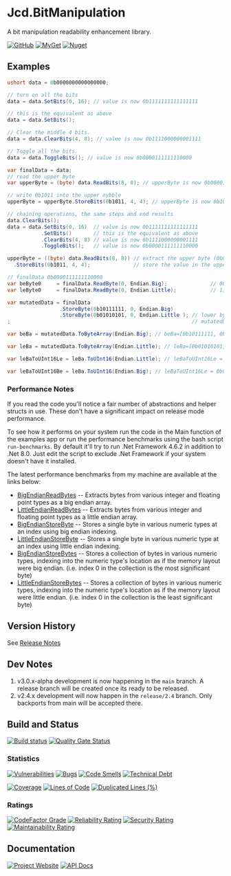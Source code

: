 # Jcd.BitManipulation

A bit manipulation readability enhancement library.

[![GitHub](https://img.shields.io/github/license/jason-c-daniels/Jcd.BitManipulation)](https://github.com/jason-c-daniels/Jcd.BitManipulation/blob/main/LICENSE)
[![MyGet](https://img.shields.io/myget/jason-c-daniels/v/Jcd.BitManipulation?logo=nuget)](https://www.myget.org/feed/jason-c-daniels/package/nuget/Jcd.BitManipulation)
[![Nuget](https://img.shields.io/nuget/v/Jcd.BitManipulation?logo=nuget)](https://www.nuget.org/packages/Jcd.BitManipulation)

## Examples

```csharp
ushort data = 0b0000000000000000;

// turn on all the bits
data = data.SetBits(0, 16); // value is now 0b1111111111111111

// this is the equivalent as above
data = data.SetBits();

// Clear the middle 4 bits.
data = data.ClearBits(4, 8); // value is now 0b1111000000001111

// Toggle all the bits.
data = data.ToggleBits(); // value is now 0b0000111111110000

var finalData = data;
// read the upper byte
var upperByte = (byte) data.ReadBits(8, 8); // upperByte is now 0b00001111

// write 0b1011 into the upper nybble
upperByte = upperByte.StoreBits(0b1011, 4, 4); // upperByte is now 0b10111111

// chaining operations, the same steps and end results
data.ClearBits();
data = data.SetBits(0, 16)  // value is now 0b1111111111111111
           .SetBits()       // this is the equivalent as above
           .ClearBits(4, 8) // value is now 0b1111000000001111
           .ToggleBits();   // value is now 0b0000111111110000

upperByte = ((byte) data.ReadBits(8, 8)) // extract the upper byte (0b00001111)
  .StoreBits(0b1011, 4, 4);              // store the value in the upper 4 bits, now upperByte is now 0b10111111

// finalData 0b0000111111110000
var beByte0     = finalData.ReadByte(0, Endian.Big);              // 00001111
var leByte0     = finalData.ReadByte(0, Endian.Little);           // 11110000

var mutatedData = finalData
                 .StoreByte(0b10111111, 0, Endian.Big)
                 .StoreByte(0b01010101, 0, Endian.Little ); // lower byte is now 0b01010101
;                                                           // mutatedData is now 0b1011111101010101

var beBa = mutatedData.ToByteArray(Endian.Big); // beBa=[0b10111111, 0b01010101]

var leBa = mutatedData.ToByteArray(Endian.Little); // leBa=[0b01010101, 0b10111111]

var leBaToUInt16Le = leBa.ToUInt16(Endian.Little); // leBaToUInt16Le = 0b1011111101010101

var leBaToUInt16Be = leBa.ToUInt16(Endian.Big); // leBaToUInt16Le = 0b0101010110111111
```

### Performance Notes

If you read the code you'll notice a fair number of abstractions and helper structs in use.
These don't have a significant impact on release mode performance.

To see how it performs on your system run the code in the Main function of the examples app or
run the performance benchmarks using the bash script `run-benchmarks`. By default it'll try to
run .Net Framework 4.6.2 in addition to .Net 8.0. Just edit the script to exclude .Net Framework
if your system doesn't have it installed.

The latest performance benchmarks from my machine are available at the links below:

* [BigEndianReadBytes](https://github.com/jason-c-daniels/Jcd.BitManipulation/tree/main/Jcd.BitManipulation.Benchmark/benchmarks/out/results/Jcd.BitManipulation.Benchmark.BigEndianReadBytes-report-github.md) -- Extracts bytes from various integer and floating point types as a big endian array.
* [LittleEndianReadBytes](https://github.com/jason-c-daniels/Jcd.BitManipulation/tree/main/Jcd.BitManipulation.Benchmark/benchmarks/out/results/Jcd.BitManipulation.Benchmark.LittleEndianReadBytes-report-github.md) -- Extracts bytes from various integer and floating point types as a little endian array.
* [BigEndianStoreByte](https://github.com/jason-c-daniels/Jcd.BitManipulation/tree/main/Jcd.BitManipulation.Benchmark/benchmarks/out/results/Jcd.BitManipulation.Benchmark.BigEndianStoreByte-report-github.md) -- Stores a single byte in various numeric types at an index using big endian indexing.
* [LittleEndianStoreByte](https://github.com/jason-c-daniels/Jcd.BitManipulation/tree/main/Jcd.BitManipulation.Benchmark/benchmarks/out/results/Jcd.BitManipulation.Benchmark.LittleEndianStoreByte-report-github.md) -- Stores a single byte in various numeric type at an index using little endian indexing.
* [BigEndianStoreBytes](https://github.com/jason-c-daniels/Jcd.BitManipulation/tree/main/Jcd.BitManipulation.Benchmark/benchmarks/out/results/Jcd.BitManipulation.Benchmark.BigEndianStoreBytes-report-github.md) -- Stores a collection of bytes in various numeric types, indexing into the numeric type's location as if the memory layout were big endian. (i.e. index 0 in the collection is the most significant byte)
* [LittleEndianStoreBytes](https://github.com/jason-c-daniels/Jcd.BitManipulation/tree/main/Jcd.BitManipulation.Benchmark/benchmarks/out/results/Jcd.BitManipulation.Benchmark.LittleEndianStoreBytes-report-github.md) -- Stores a collection of bytes in various numeric types, indexing into the numeric type's location as if the memory layout were little endian. (i.e. index 0 in the collection is the least significant byte)

## Version History

See [Release Notes](https://github.com/jason-c-daniels/Jcd.BitManipulation/tree/main/RELEASE_NOTES.md)

## Dev Notes

1. v3.0.x-alpha development is now happening in the `main` branch.
   A release branch will be created once its ready to be released.
2. v2.4.x development will now happen in the `release/2.4` branch.
   Only backports from main will be accepted there.

## Build and Status

[![Build status](https://ci.appveyor.com/api/projects/status/98xuytl8nl7rns7m?svg=true)](https://ci.appveyor.com/project/jason-c-daniels/jcd-bitmanipulation)
[![Quality Gate Status](https://sonarcloud.io/api/project_badges/measure?project=jason-c-daniels_Jcd.BitManipulation&metric=alert_status)](https://sonarcloud.io/summary/new_code?id=jason-c-daniels_Jcd.BitManipulation)

### Statistics

[![Vulnerabilities](https://sonarcloud.io/api/project_badges/measure?project=jason-c-daniels_Jcd.BitManipulation&metric=vulnerabilities)](https://sonarcloud.io/summary/new_code?id=jason-c-daniels_Jcd.BitManipulation)
[![Bugs](https://sonarcloud.io/api/project_badges/measure?project=jason-c-daniels_Jcd.BitManipulation&metric=bugs)](https://sonarcloud.io/summary/new_code?id=jason-c-daniels_Jcd.BitManipulation)
[![Code Smells](https://sonarcloud.io/api/project_badges/measure?project=jason-c-daniels_Jcd.BitManipulation&metric=code_smells)](https://sonarcloud.io/summary/new_code?id=jason-c-daniels_Jcd.BitManipulation)
[![Technical Debt](https://sonarcloud.io/api/project_badges/measure?project=jason-c-daniels_Jcd.BitManipulation&metric=sqale_index)](https://sonarcloud.io/summary/new_code?id=jason-c-daniels_Jcd.BitManipulation)

[![Coverage](https://sonarcloud.io/api/project_badges/measure?project=jason-c-daniels_Jcd.BitManipulation&metric=coverage)](https://sonarcloud.io/summary/new_code?id=jason-c-daniels_Jcd.BitManipulation)
[![Lines of Code](https://sonarcloud.io/api/project_badges/measure?project=jason-c-daniels_Jcd.BitManipulation&metric=ncloc)](https://sonarcloud.io/summary/new_code?id=jason-c-daniels_Jcd.BitManipulation)
[![Duplicated Lines (%)](https://sonarcloud.io/api/project_badges/measure?project=jason-c-daniels_Jcd.BitManipulation&metric=duplicated_lines_density)](https://sonarcloud.io/summary/new_code?id=jason-c-daniels_Jcd.BitManipulation)

### Ratings

[![CodeFactor Grade](https://img.shields.io/codefactor/grade/github/jason-c-daniels/Jcd.BitManipulation)](https://www.codefactor.io/repository/github/jason-c-daniels/jcd.bitmanipulation)
[![Reliability Rating](https://sonarcloud.io/api/project_badges/measure?project=jason-c-daniels_Jcd.BitManipulation&metric=reliability_rating)](https://sonarcloud.io/summary/new_code?id=jason-c-daniels_Jcd.BitManipulation)
[![Security Rating](https://sonarcloud.io/api/project_badges/measure?project=jason-c-daniels_Jcd.BitManipulation&metric=security_rating)](https://sonarcloud.io/summary/new_code?id=jason-c-daniels_Jcd.BitManipulation)
[![Maintainability Rating](https://sonarcloud.io/api/project_badges/measure?project=jason-c-daniels_Jcd.BitManipulation&metric=sqale_rating)](https://sonarcloud.io/summary/new_code?id=jason-c-daniels_Jcd.BitManipulation)

## Documentation

[![Project Website](https://img.shields.io/badge/Visit-The%20Project%20Website-green?style=for-the-badge)](https://jason-c-daniels.github.io/Jcd.BitManipulation)
[![API Docs](https://img.shields.io/badge/Read-The%20API%20Documentation-blue?style=for-the-badge)](https://jason-c-daniels.github.io/Jcd.BitManipulation/api)
